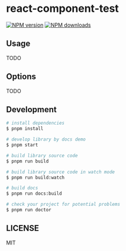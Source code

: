 # react-component-test

[![NPM version](https://img.shields.io/npm/v/react-component-test.svg?style=flat)](https://npmjs.org/package/react-component-test)
[![NPM downloads](http://img.shields.io/npm/dm/react-component-test.svg?style=flat)](https://npmjs.org/package/react-component-test)

## Usage

TODO

## Options

TODO

## Development

```bash
# install dependencies
$ pnpm install

# develop library by docs demo
$ pnpm start

# build library source code
$ pnpm run build

# build library source code in watch mode
$ pnpm run build:watch

# build docs
$ pnpm run docs:build

# check your project for potential problems
$ pnpm run doctor
```

## LICENSE

MIT
